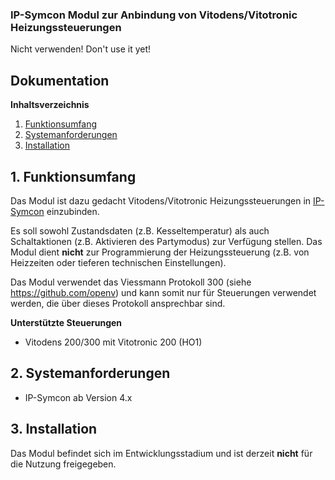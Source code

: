 ### IP-Symcon Modul zur Anbindung von Vitodens/Vitotronic Heizungssteuerungen

Nicht verwenden! Don't use it yet!

## Dokumentation

**Inhaltsverzeichnis**

1. [Funktionsumfang](#1-funktionsumfang) 
2. [Systemanforderungen](#2-systemanforderungen)
3. [Installation](#3-installation)

## 1. Funktionsumfang

Das Modul ist dazu gedacht Vitodens/Vitotronic Heizungssteuerungen in [IP-Symcon](www.ip-symcon.de) einzubinden. 

Es soll sowohl Zustandsdaten (z.B. Kesseltemperatur) als auch Schaltaktionen (z.B. Aktivieren des Partymodus) zur Verfügung stellen. Das Modul dient **nicht** zur Programmierung der Heizungssteuerung (z.B. von Heizzeiten oder tieferen technischen Einstellungen).

Das Modul verwendet das Viessmann Protokoll 300 (siehe https://github.com/openv) und kann somit nur für Steuerungen verwendet werden, die über dieses Protokoll ansprechbar sind.

**Unterstützte Steuerungen**

* Vitodens 200/300 mit Vitotronic 200 (HO1)


## 2. Systemanforderungen
- IP-Symcon ab Version 4.x

## 3. Installation

Das Modul befindet sich im Entwicklungsstadium und ist derzeit **nicht** für die Nutzung freigegeben.
